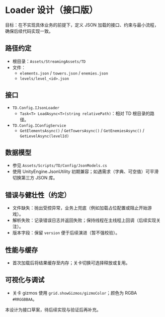 # Loader 设计（接口版）

目标：在不实现具体业务的前提下，定义 JSON 加载的接口、约束与最小流程，确保后续代码实现一致。

## 路径约定
- 根目录：`Assets/StreamingAssets/TD`
- 文件：
  - `elements.json` / `towers.json` / `enemies.json`
  - `levels/level_<id>.json`

## 接口
- `TD.Config.IJsonLoader`
  - `Task<T> LoadAsync<T>(string relativePath)`：相对 TD 根目录的路径。
- `TD.Config.IConfigService`
  - `GetElementsAsync()` / `GetTowersAsync()` / `GetEnemiesAsync()` / `GetLevelAsync(levelId)`

## 数据模型
- 参见 `Assets/Scripts/TD/Config/JsonModels.cs`
- 使用 UnityEngine.JsonUtility 初期兼容；如遇需求（字典、可空值）可平滑切换第三方 JSON 库。

## 错误与健壮性（约定）
- 文件缺失：抛出受控异常，业务上兜底（例如加载占位配置或阻止开始游戏）。
- 解析失败：记录错误日志并返回失败；保持线程在主线程上回调（后续实现关注）。
- 版本字段：保留 `version` 便于后续演进（暂不强校验）。

## 性能与缓存
- 首次加载后将结果缓存至内存；关卡切换可选择释放或复用。

## 可视化与调试
- 关卡 gizmos 使用 `grid.showGizmos/gizmoColor`；颜色为 RGBA `#RRGGBBAA`。

本设计为接口草案，待后续实现与验证后再补充。
